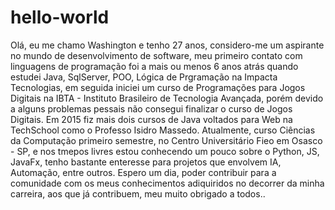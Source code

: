 # hello-world
Olá, eu me chamo Washington e tenho 27 anos, considero-me um aspirante no mundo de desenvolvimento de software, meu primeiro contato com
linguagens de programação foi a mais ou menos 6 anos atrás quando estudei Java, SqlServer, POO, Lógica de Prgramação na Impacta Tecnologias, em seguida iniciei um 
curso de Programações para Jogos Digitais na IBTA - Instituto Brasileiro de Tecnologia Avançada, porém devido a alguns problemas pessais
não consegui finalizar o curso de Jogos Digitais. 
Em 2015 fiz mais dois cursos de Java voltados para Web na TechSchool como o Professo Isidro Massedo. 
Atualmente, curso Ciências da Computação primeiro semestre, no Centro Universitário Fieo em Osasco - SP, e nos tmepos livres estou 
conhecendo um pouco sobre o Python, JS, JavaFx, tenho bastante enteresse para projetos que envolvem IA, Automação, entre outros. 
Espero um dia, poder contribuir para a comunidade com os meus conhecimentos adiquiridos no decorrer da minha carreira, aos que já contribuem, meu
muito obrigado a todos..
